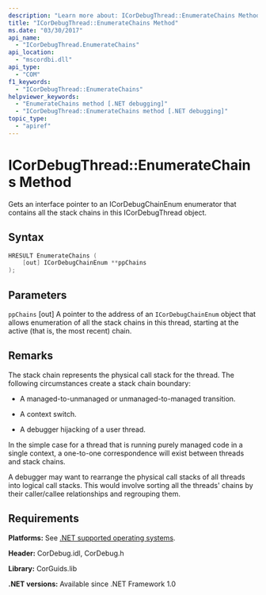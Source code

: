 ```yaml
---
description: "Learn more about: ICorDebugThread::EnumerateChains Method"
title: "ICorDebugThread::EnumerateChains Method"
ms.date: "03/30/2017"
api_name:
  - "ICorDebugThread.EnumerateChains"
api_location:
  - "mscordbi.dll"
api_type:
  - "COM"
f1_keywords:
  - "ICorDebugThread::EnumerateChains"
helpviewer_keywords:
  - "EnumerateChains method [.NET debugging]"
  - "ICorDebugThread::EnumerateChains method [.NET debugging]"
topic_type:
  - "apiref"
---
```

# ICorDebugThread::EnumerateChains Method

Gets an interface pointer to an ICorDebugChainEnum enumerator that contains all the stack chains in this ICorDebugThread object.

## Syntax

```cpp
HRESULT EnumerateChains (
    [out] ICorDebugChainEnum **ppChains
);
```

## Parameters

 `ppChains`
 [out] A pointer to the address of an `ICorDebugChainEnum` object that allows enumeration of all the stack chains in this thread, starting at the active (that is, the most recent) chain.

## Remarks

 The stack chain represents the physical call stack for the thread. The following circumstances create a stack chain boundary:

- A managed-to-unmanaged or unmanaged-to-managed transition.

- A context switch.

- A debugger hijacking of a user thread.

 In the simple case for a thread that is running purely managed code in a single context, a one-to-one correspondence will exist between threads and stack chains.

 A debugger may want to rearrange the physical call stacks of all threads into logical call stacks. This would involve sorting all the threads' chains by their caller/callee relationships and regrouping them.

## Requirements

 **Platforms:** See [.NET supported operating systems](https://github.com/dotnet/core/blob/main/os-lifecycle-policy.md).

 **Header:** CorDebug.idl, CorDebug.h

 **Library:** CorGuids.lib

 **.NET versions:** Available since .NET Framework 1.0

